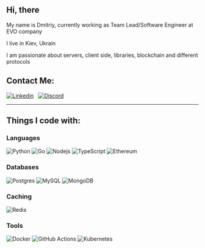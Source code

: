 ## Hi, there
My name is Dmitriy, currently working as Team Lead/Software Engineer at EVO company

I live in Kiev, Ukrain

I am passionate about servers, client side, libraries, blockchain and different protocols

## Contact Me:
[![Linkedin](https://img.shields.io/badge/LinkedIn-0077B5?style=for-the-badge&logo=linkedin&logoColor=white)](https://www.linkedin.com/in/dmitriy-medvinskiy-45199410a)
&nbsp;
[![Discord](https://img.shields.io/badge/Discord-7289DA?style=for-the-badge&logo=discord&logoColor=white)](https://discordapp.com/users/NamelessKing#5479)
&nbsp;

---

## Things I code with:

### Languages
![Python](https://img.shields.io/badge/python-3670A0?style=for-the-badge&logo=python&logoColor=ffdd54)
![Go](https://img.shields.io/badge/go-%2300ADD8.svg?style=for-the-badge&logo=go&logoColor=white)
![Nodejs](https://img.shields.io/badge/javascript-%23323330.svg?style=for-the-badge&logo=nodedotjs&logoColor=%23F7DF1E)
![TypeScript](https://img.shields.io/badge/typescript-%23007ACC.svg?style=for-the-badge&logo=typescript&logoColor=white)
![Ethereum](https://img.shields.io/badge/Ethereum-3C3C3D?style=for-the-badge&logo=Ethereum&logoColor=white)

### Databases
![Postgres](https://img.shields.io/badge/postgres-%23316192.svg?style=for-the-badge&logo=postgresql&logoColor=white)
![MySQL](https://img.shields.io/badge/mysql-%2300f.svg?style=for-the-badge&logo=mysql&logoColor=white)
![MongoDB](https://img.shields.io/badge/MongoDB-%234ea94b.svg?style=for-the-badge&logo=mongodb&logoColor=white)

### Caching
![Redis](https://img.shields.io/badge/GoogleCloud-%234285F4.svg?style=for-the-badge&logo=redis&logoColor=white) 

### Tools
![Docker](https://img.shields.io/badge/docker-%230db7ed.svg?style=for-the-badge&logo=docker&logoColor=white)
![GitHub Actions](https://img.shields.io/badge/githubactions-%232671E5.svg?style=for-the-badge&logo=githubactions&logoColor=white)
![Kubernetes](https://img.shields.io/badge/kubernetes-%23326ce5.svg?style=for-the-badge&logo=kubernetes&logoColor=white)
